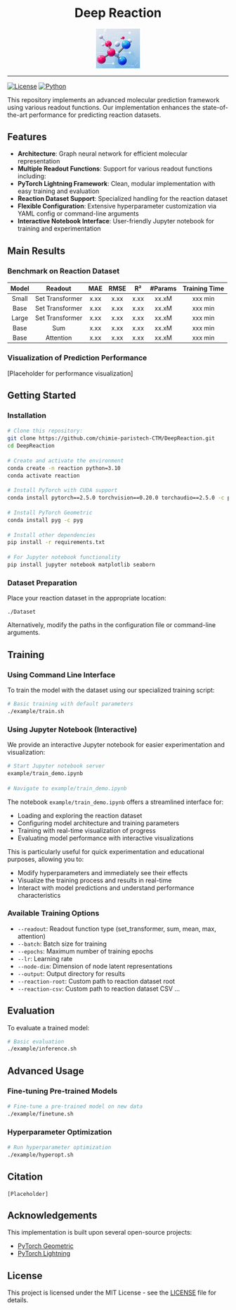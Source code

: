 <div align="center">
  <h1>Deep Reaction</h1>
</div>
<div align="center">
  <img src="./deep/assets/reaction.jpg" width="100px" />

[//]: # (  <h3>Efficient Prediction of Molecular Properties</h3>)
  <div>

[//]: # (    [Name])
  </div>
</div>

---

[//]: # (# DeepReaction)

[![License](https://img.shields.io/badge/license-MIT-blue.svg)](LICENSE)
[![Python](https://img.shields.io/badge/python-3.10%2B-blue.svg)](https://www.python.org/downloads/)

This repository implements an advanced molecular prediction framework using various readout functions. Our implementation enhances the state-of-the-art performance for predicting reaction datasets.

## Features

- **Architecture**: Graph neural network for efficient molecular representation
- **Multiple Readout Functions**: Support for various readout functions including:
- **PyTorch Lightning Framework**: Clean, modular implementation with easy training and evaluation
- **Reaction Dataset Support**: Specialized handling for the reaction dataset
- **Flexible Configuration**: Extensive hyperparameter customization via YAML config or command-line arguments
- **Interactive Notebook Interface**: User-friendly Jupyter notebook for training and experimentation

## Main Results

### Benchmark on Reaction Dataset

| Model           | Readout         | MAE   | RMSE  | R²    | #Params | Training Time |
|:---------------:|:---------------:|:-----:|:-----:|:-----:|:-------:|:------------:|
| Small | Set Transformer | x.xx  | x.xx  | x.xx  | xx.xM   | xxx min       |
| Base  | Set Transformer | x.xx  | x.xx  | x.xx  | xx.xM   | xxx min       |
| Large | Set Transformer | x.xx  | x.xx  | x.xx  | xx.xM   | xxx min       |
| Base  | Sum             | x.xx  | x.xx  | x.xx  | xx.xM   | xxx min       |
| Base  | Attention       | x.xx  | x.xx  | x.xx  | xx.xM   | xxx min       |

### Visualization of Prediction Performance
[Placeholder for performance visualization]


## Getting Started

### Installation

```bash
# Clone this repository:
git clone https://github.com/chimie-paristech-CTM/DeepReaction.git
cd DeepReaction

# Create and activate the environment
conda create -n reaction python=3.10
conda activate reaction

# Install PyTorch with CUDA support
conda install pytorch==2.5.0 torchvision==0.20.0 torchaudio==2.5.0 -c pytorch

# Install PyTorch Geometric
conda install pyg -c pyg

# Install other dependencies
pip install -r requirements.txt

# For Jupyter notebook functionality
pip install jupyter notebook matplotlib seaborn
```

### Dataset Preparation
Place your reaction dataset in the appropriate location:
```
./Dataset
```

Alternatively, modify the paths in the configuration file or command-line arguments.

## Training

### Using Command Line Interface

To train the model with the dataset using our specialized training script:

```bash
# Basic training with default parameters
./example/train.sh
```

### Using Jupyter Notebook (Interactive)

We provide an interactive Jupyter notebook for easier experimentation and visualization:

```bash
# Start Jupyter notebook server
example/train_demo.ipynb

# Navigate to example/train_demo.ipynb
```

The notebook `example/train_demo.ipynb` offers a streamlined interface for:
- Loading and exploring the reaction dataset
- Configuring model architecture and training parameters
- Training with real-time visualization of progress
- Evaluating model performance with interactive visualizations

This is particularly useful for quick experimentation and educational purposes, allowing you to:
- Modify hyperparameters and immediately see their effects
- Visualize the training process and results in real-time
- Interact with model predictions and understand performance characteristics

### Available Training Options

- `--readout`: Readout function type (set_transformer, sum, mean, max, attention)
- `--batch`: Batch size for training
- `--epochs`: Maximum number of training epochs
- `--lr`: Learning rate
- `--node-dim`: Dimension of node latent representations
- `--output`: Output directory for results
- `--reaction-root`: Custom path to reaction dataset root
- `--reaction-csv`: Custom path to reaction dataset CSV
...



## Evaluation

To evaluate a trained model:

```bash
# Basic evaluation
./example/inference.sh

```

[//]: # (## Project Structure)

[//]: # ()
[//]: # (```)

[//]: # (├── deep/                # Main model code)

[//]: # (│   ├── cli/             # Command-line interface)

[//]: # (│   │   ├── config.py    # Configuration handling)

[//]: # (│   │   ├── train.py     # Training script)

[//]: # (│   │   ├── finetune.py  # Fine-tuning script)

[//]: # (│   │   ├── inference.py # Inference script)

[//]: # (│   │   └── hyperopt.py  # Hyperparameter optimization)

[//]: # (│   ├── data/            # Data loading utilities)

[//]: # (│   ├── model/           # Model definitions)

[//]: # (│   │   └── model.py     # Model implementation)

[//]: # (│   ├── module/          # PyTorch Lightning modules)

[//]: # (│   │   └── pl_wrap.py   # Lightning wrapper for models)

[//]: # (│   └── utils/           # Utility functions)

[//]: # (│       ├── metrics.py   # Evaluation metrics)

[//]: # (│       ├── model_utils.py  # Model utilities)

[//]: # (│       └── visualization.py  # Visualization tools)

[//]: # (├── example/             # Example scripts and notebooks)

[//]: # (│   ├── train.sh         # Training script for XTB dataset)

[//]: # (│   ├── inference.sh     # Inference script)

[//]: # (│   └── train_demo.ipynb # Interactive Jupyter notebook for training)

[//]: # (├── configs/             # Configuration files)

[//]: # (└── README.md            # This file)

[//]: # (```)

## Advanced Usage

### Fine-tuning Pre-trained Models

```bash
# Fine-tune a pre-trained model on new data
./example/finetune.sh 
```

### Hyperparameter Optimization

```bash
# Run hyperparameter optimization
./example/hyperopt.sh 
```

## Citation


```
[Placeholder]
```

## Acknowledgements

This implementation is built upon several open-source projects:

- [PyTorch Geometric](https://github.com/pyg-team/pytorch_geometric)
- [PyTorch Lightning](https://github.com/Lightning-AI/lightning)

## License

This project is licensed under the MIT License - see the [LICENSE](LICENSE) file for details.